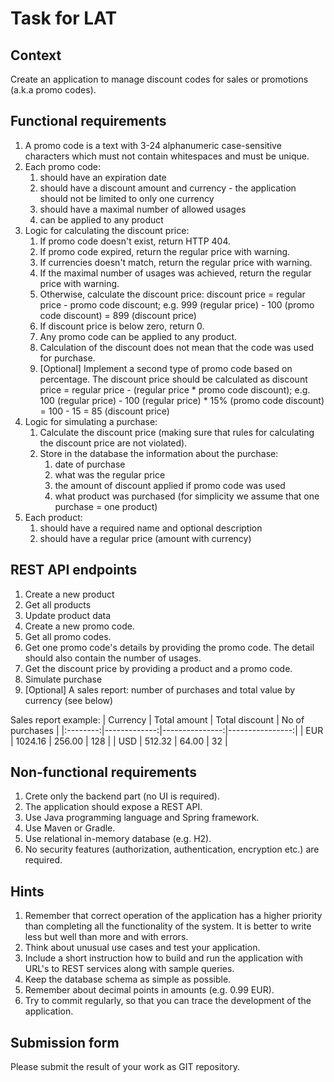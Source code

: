 # Task for LAT

## Context

Create an application to manage discount codes for sales or promotions (a.k.a promo codes).

## Functional requirements

1. A promo code is a text with 3-24 alphanumeric case-sensitive characters which must not contain whitespaces and must be unique.
2. Each promo code:
    1. should have an expiration date
    2. should have a discount amount and currency - the application should not be limited to only one currency
    3. should have a maximal number of allowed usages
    4. can be applied to any product
3. Logic for calculating the discount price:
    1. If promo code doesn't exist, return HTTP 404.
    2. If promo code expired, return the regular price with warning.
    3. If currencies doesn't match, return the regular price with warning.
    4. If the maximal number of usages was achieved, return the regular price with warning.
    5. Otherwise, calculate the discount price: discount price = regular price - promo code discount; e.g. 999 (regular price) - 100 (promo code discount) = 899 (discount price)
    6. If discount price is below zero, return 0.
    7. Any promo code can be applied to any product.
    8. Calculation of the discount does not mean that the code was used for purchase.
    9. [Optional] Implement a second type of promo code based on percentage. The discount price should be calculated as discount price = regular price - (regular price * promo code discount); e.g. 100 (regular price) - 100 (regular price) * 15% (promo code discount) = 100 - 15 = 85 (discount price)
4. Logic for simulating a purchase:
    1. Calculate the discount price (making sure that rules for calculating the discount price are not violated).
    2. Store in the database the information about the purchase:
        1. date of purchase
        2. what was the regular price
        3. the amount of discount applied if promo code was used
        4. what product was purchased (for simplicity we assume that one purchase = one product)
5. Each product:
    1. should have a required name and optional description
    2. should have a regular price (amount with currency)

## REST API endpoints

1. Create a new product
2. Get all products
3. Update product data
4. Create a new promo code.
5. Get all promo codes.
6. Get one promo code's details by providing the promo code. The detail should also contain the number of usages.
7. Get the discount price by providing a product and a promo code.
8. Simulate purchase
9. [Optional] A sales report: number of purchases and total value by currency (see below)

Sales report example:
| Currency | Total amount | Total discount | No of purchases |
|:--------:|-------------:|---------------:|----------------:|
| EUR      |      1024.16 |         256.00 |             128 |
| USD      |       512.32 |          64.00 |              32 |

## Non-functional requirements

1. Crete only the backend part (no UI is required).
2. The application should expose a REST API.
3. Use Java programming language and Spring framework.
4. Use Maven or Gradle.
5. Use relational in-memory database (e.g. H2).
6. No security features (authorization, authentication, encryption etc.) are required.

## Hints

1. Remember that correct operation of the application has a higher priority than completing all the functionality of the system. It is better to write less but well than more and with errors.
2. Think about unusual use cases and test your application.
3. Include a short instruction how to build and run the application with URL's to REST services along with sample queries.
4. Keep the database schema as simple as possible.
5. Remember about decimal points in amounts (e.g. 0.99 EUR).
6. Try to commit regularly, so that you can trace the development of the application.

## Submission form

Please submit the result of your work as GIT repository.